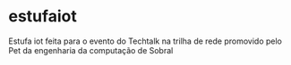 # estufaiot
Estufa iot feita para o evento do Techtalk na trilha de rede promovido pelo Pet da engenharia da computação de Sobral
